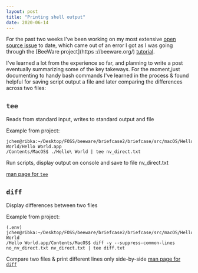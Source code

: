 ```yaml
---
layout: post
title: "Printing shell output"
date: 2020-06-14
---
```


For the past two weeks I've been working on my most extensive [open source
 issue](https://github.com/beeware/beeware/issues/53) to date, which came out
  of an error I got as I was going through the [BeeWare project](https
  ://beeware.org/) [tutorial](https://docs.beeware.org/en/latest/index.html
  ). 
  
  I've learned a lot from the experience so far, and planning to write a post
   eventually summarizing some of the key takeways. For the moment,just
    documenting to handy bash commands I've learned in the process & found
     helpful for saving script output a file and later comparing the
      differences across two files:
      
## `tee`
Reads from standard input, writes to standard output and file

Example from project:
```
jchen@ribka:~/Desktop/FOSS/beeware/briefcase2/briefcase/src/macOS/Hello World/Hello World.app
/Contents/MacOS$ ./Hello\ World | tee nv_direct.txt
```
Run scripts, display output on console and save to file nv_direct.txt

[man page for `tee`](https://ss64.com/bash/tee.html)

## `diff`
Display differences between two files

Example from project:
```
(.env) jchen@ribka:~/Desktop/FOSS/beeware/briefcase2/briefcase/src/macOS/Hello World
/Hello World.app/Contents/MacOS$ diff -y --suppress-common-lines 
no_nv_direct.txt nv_direct.txt | tee diff.txt
```
Compare two files & print different lines only side-by-side
[man page for `diff`](https://ss64.com/bash/diff.html)
